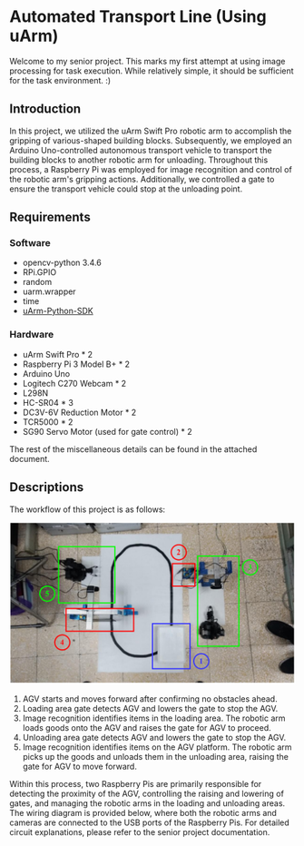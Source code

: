 # Automated Transport Line (Using uArm)
Welcome to my senior project. This marks my first attempt at using image processing for task execution. While relatively simple, it should be sufficient for the task environment. :)
## Introduction
In this project, we utilized the uArm Swift Pro robotic arm to accomplish the gripping of various-shaped building blocks. Subsequently, we employed an Arduino Uno-controlled autonomous transport vehicle to transport the building blocks to another robotic arm for unloading. Throughout this process, a Raspberry Pi was employed for image recognition and control of the robotic arm's gripping actions. Additionally, we controlled a gate to ensure the transport vehicle could stop at the unloading point.
## Requirements
### Software
* opencv-python 3.4.6
* RPi.GPIO
* random
* uarm.wrapper
* time
* [uArm-Python-SDK](https://github.com/uArm-Developer/uArm-Python-SDK/tree/2.0)
### Hardware
* uArm Swift Pro * 2
* Raspberry Pi 3 Model B+ * 2
* Arduino Uno
* Logitech C270 Webcam * 2
* L298N
* HC-SR04 * 3
* DC3V-6V Reduction Motor * 2
* TCR5000 * 2
* SG90 Servo Motor (used for gate control) * 2

The rest of the miscellaneous details can be found in the attached document.
## Descriptions

The workflow of this project is as follows:

![Overview_Diagram](image/Overview_Diagram.png)

1. AGV starts and moves forward after confirming no obstacles ahead.
2. Loading area gate detects AGV and lowers the gate to stop the AGV.
3. Image recognition identifies items in the loading area. The robotic arm loads goods onto the AGV and raises the gate for AGV to proceed.
4. Unloading area gate detects AGV and lowers the gate to stop the AGV.
5. Image recognition identifies items on the AGV platform. The robotic arm picks up the goods and unloads them in the unloading area, raising the gate for AGV to move forward.

Within this process, two Raspberry Pis are primarily responsible for detecting the proximity of the AGV, controlling the raising and lowering of gates, and managing the robotic arms in the loading and unloading areas. The wiring diagram is provided below, where both the robotic arms and cameras are connected to the USB ports of the Raspberry Pis. For detailed circuit explanations, please refer to the senior project documentation.


